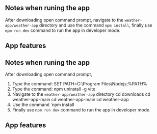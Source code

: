 ## Notes when runing the app
After downloading open command prompt, navigate to the `weather-app/weather-app` directory and use the command `npm install`, finally use `npm run dev` command to run the app in developer mode.
## App features


## Notes when runing the app
After downloading open command prompt, 
1. Type the command:    SET PATH=C:\Program Files\Nodejs;%PATH%
2. Type the command:    npm uninstall -g vite
3. Navigate to the `weather-app/weather-app` directory
   cd downloads
   cd weather-app-main
   cd weather-app-main
   cd weather-app
4. Use the command `npm install
5. Finally use `npm run dev` command to run the app in developer mode.
## App features
